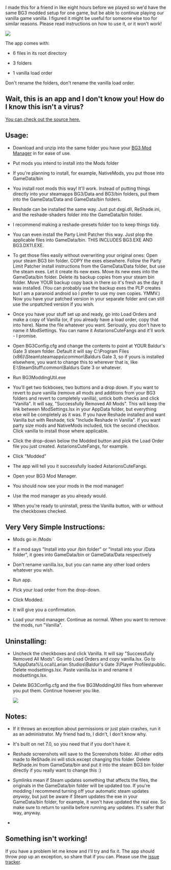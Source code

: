 
I made this for a friend in like eight hours before we played so we'd have the same BG3 modded setup for one game, but be able to continue playing our vanilla game vanilla. I figured it might be useful for someone else too for similar reasons. Please read instructions on how to use it, or it won't work!

![]([https://i.imgur.com/qfLD9HW.png](https://raw.githubusercontent.com/sixstepsaway/BG3-Modding-Util/main/MainWindow.png))

The app comes with:

- 6 files in its root directory

- 3 folders

- 1 vanilla load order

Don't rename the folders, don't rename the vanilla load order.

## Wait, this is an app and I don't know you! How do I know this isn't a virus?

[You can check out the source here.](https://github.com/sixstepsaway/BG3-Modding-Util)

  

## Usage:

  

- Download and unzip into the same folder you have your [BG3 Mod Manager](https://github.com/LaughingLeader/BG3ModManager) in for ease of use.

- Put mods you intend to install into the Mods folder

- If you're planning to install, for example, NativeMods, you put those into GameData/bin

- You install root mods this way! It'll work. Instead of putting things directly into your steamapps BG3/Data and BG3/bin folders, put them into the GameData/Data and GameData/bin folders.

- Reshade can be installed the same way. Just put dxgi.dll, ReShade.ini, and the reshade-shaders folder into the GameData/bin folder.

- I recommend making a reshade-presets folder too to keep things tidy.

- You can even install the Party Limit Patcher this way. Just plop the applicable files into GameData/bin. THIS INCLUDES BG3.EXE AND BG3.DX11.EXE.

- To get those files easily without overwriting your original ones: Open your steam BG3 bin folder. COPY the exes elsewhere. Follow the Party Limit Patcher install instructions from the GameData/Data folder, but use the steam exes. Let it create its new exes. Move its new exes into the GameData/bin folder. Delete its backup copies from your steam bin folder. Move YOUR backup copy back in there so it's fresh as the day it was installed. (You can probably use the backup exes the PLP creates but I am a paranoid android so I prefer to use my own copies. YMMV.) Now you have your patched version in your separate folder and can still use the unpatched version if you wish.

- Once you have your stuff set up and ready, go into Load Orders and make a copy of Vanilla (or, if you already have a load order, copy that into here). Name the file whatever you want. Seriously, you don't have to name it ModSettings. You can name it AstarionsCuteFangs and it'll work - I promise.

- Open BG3Config.cfg and change the contents to point at YOUR Baldur's Gate 3 steam folder. Default it will say C:\Program Files (x86)\Steam\steamapps\common\Baldurs Gate 3, so if yours is installed elsewhere, you want to change this to wherever that is, like E:\SteamStuff\common\Baldurs Gate 3 or whatever.

- Run BG3ModdingUtil.exe

- You'll get two tickboxes, two buttons and a drop down. If you want to revert to pure vanilla (remove all mods and additions from your BG3 folders and revert to completely vanilla), untick both checks and click "Vanilla". It will say, "Successfully Removed All Mods". This will keep the link between ModSettings.lsx in your AppData folder, but everything else will be completely as it was. If you have Reshade installed and want Vanilla but with Reshade, tick "Include Reshade in Vanilla". If you want party size mods and NativeMods included, tick the second checkbox. Click vanilla to install those where applicable.

- Click the drop-down below the Modded button and pick the Load Order file you just created. AstarionsCuteFangs, for example.

- Click "Modded"

- The app will tell you it successfully loaded AstarionsCuteFangs.

- Open your BG3 Mod Manager.

- You should now see your mods in the mod manager!

- Use the mod manager as you already would.

- When you're ready to uninstall, press the Vanilla button, with or without the checkboxes checked.

## Very Very Simple Instructions:

- Mods go in /Mods

- If a mod says "Install into your /bin folder" or "Install into your /Data folder", it goes into GameData/bin or GameData/Data respectively

- Don't rename vanilla.lsx, but you can name any other load orders whatever you wish.

- Run app.

- Pick your load order from the drop-down.

- Click Modded.

- It will give you a confirmation.

- Load your mod manager. Continue as normal. When you want to remove the mods, run "Vanilla".

  

## Uninstalling:

- Uncheck the checkboxes and click Vanilla. It will say "Successfully Removed All Mods". Go into Load Orders and copy vanilla.lsx. Go to %AppData%\Local\Larian Studios\Baldur's Gate 3\Player Profiles\public\. Delete modsettings.lsx. Paste vanilla.lsx in and rename it modsettings.lsx.

- Delete BG3Config.cfg and the five BG3ModdingUtil files from wherever you put them. Continue however you like.

  [![](https://storage.ko-fi.com/cdn/kofi3.png)
](http://ko-fi/sixstepsaway)



## Notes:

- If it throws an exception about permissions or just plain crashes, run it as an administrator. My friend had to, I didn't, I don't know why.

- It's built on net 7.0, so you need that if you don't have it.

- Reshade screenshots will save to the Screenshots folder. All other edits made to ReShade.ini will stick except changing this folder. Delete ReShade.ini from GameData/bin and put it into the steam BG3 bin folder directly if you really want to change this :)

- Symlinks mean if Steam updates something that affects the files, the originals in the GameData/bin folder will be updated too. If you're modding I recommend turning off your automatic steam updates _anyway_, but just be aware if Steam updates the exe in your GameData/bin folder, for example, it won't have updated the real exe. So make sure to return to vanilla before running any updates. It's safer that way, anyway.

-

## Something isn't working!

If you have a problem let me know and I'll try and fix it. The app should throw pop up an exception, so share that if you can. Please use the [issue tracker](https://github.com/sixstepsaway/BG3-Modding-Util/issues).
